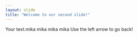 ```yaml
---
layout: slide
title: "Welcome to our second slide!"
---
```

Your text.mika mika mika mika
Use the left arrow to go back!
